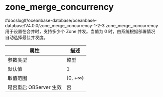 zone_merge_concurrency 
===========================================
#docslug#/oceanbase-database/oceanbase-database/V4.0.0/zone_merge_concurrency-1-2-3
zone_merge_concurrency 用于设置在合并时，支持多少个 Zone 并发。当值为 0 时，由系统根据部署情况自动选择最佳并发度。


|      **属性**      |  **描述**  |
|------------------|----------|
| 参数类型             | 整型       |
| 默认值              | 1        |
| 取值范围             | \[0, +∞) |
| 是否重启 OBServer 生效 | 否        |




